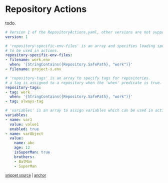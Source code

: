 # Repository Actions

todo.

<!-- snippet: RepositoryActionsV1Yaml -->
<a id='snippet-repositoryactionsv1yaml'></a>
```yaml
# Version 1 of the RepositoryActions.yaml, other versions are not supported at the moment.
version: 1

# 'repository-specific-env-files' is an array and specifies loading specific environment files
# to be used in actions.
repository-specific-env-files:
- filename: work.env
  when: '{StringContains({Repository.SafePath}, "work")}'
- filename: project-x.env

# 'repository-tags' is an array to specify tags for repositories.
# a tag is assigned to a repository when the 'when' predicate is true.
repository-tags:
- tag: work
  when: '{StringContains({Repository.SafePath}, "work")}'
- tag: always-tag

# 'variables' is an array to assign variables which can be used in actions. optional, defaults to empty.
variables:
- name: var1
  value: value1
  enabled: true
- name: varObject
  value:
    name: abc
    age: 12
    isSuperMan: true
    brothers:
    - BatMan
    - SuperMan
```
<sup><a href='/tests/RepoM.Api.Tests/IO/ModuleBasedRepositoryActionProvider/TestFiles/Version1.testfile.yaml#L1-L34' title='Snippet source file'>snippet source</a> | <a href='#snippet-repositoryactionsv1yaml' title='Start of snippet'>anchor</a></sup>
<!-- endSnippet -->

